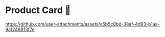  # Product Card 🤩

 
https://github.com/user-attachments/assets/a5b5c8bd-38af-4d93-b1aa-9a1246913f7e

